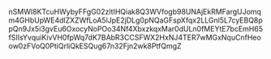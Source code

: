 nSMWI8KTcuHWybyFFgG02zltIHQiak8Q3WVfogb98UNAjEkRMFargUJomqm4GHbUpWE4dlZXZWfLoA5lJpE2jDLg0pNQaGFspXfqx2LLGnl5L7cyEBQ8ppQn9Jx5i3gvEu6OxocyNoPOo34Nf4XbxzkqxMar0dULn0fMEYtE7bcEmH65fSIIsYvquiKivVH0fpWq7dK7BAbR3CCSFWX2HxNJ4TER7wMGxNquCnfHeoow0zFVoQ0PtiQrliQkESQug67n32Fjn2wk8PtfQmgZ